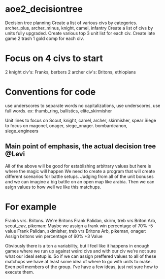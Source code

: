 # aoe2_decisiontree
Decision tree planning
Create a list of various civs by categories. archer_plus, archer_minus, knight, camel, infantry
Create a list of civs by units fully upgraded. 
Create various top 3 unit list for each civ.
Create late game 2 trash 1 gold comp for each civ.

# Focus on 4 civs to start
2 knight civ's: Franks, berbers
2 archer civ's: Britons, ethiopians

# Conventions for code
use underscores to separate words
no capitalizations, use underscores, use full words. ex: thumb_ring, ballistics, elite_skirmisher

Unit lines to focus on
Scout, knight, camel, archer, skirmisher, spear
Siege to focus on
magonel, onager, siege_onager. bombardcanon, siege_engineers


## Main point of emphasis, the actual decision tree @Levi
All of the above will be good for establishing arbitrary values but here is where the magic will happen
We need to create a program that will create different scenarios for battle setups. Judging from all of the
unit bonuses and we can imagine a big battle on an open map like arabia. Then we can asign values to how well we like this matchups.

# For example
Franks vrs. Britons. We're Britons
Frank Palidan, skirm, treb vrs Briton Arb, scout_cav, pikeman: Maybe we assign a frank win percentage of 70%  -5 value
Frank Palidan, skimisher, treb vrs Britons Arb, pikeman, onager: Assign britons win percentage of 60%  +3 Value

Obviously there is a ton a variability, but I feel like it happens in enough games where we run up against weird 
civs and with our civ we're not sure what our ideal setup is. So if we can assign preffered values to all of these matchups
we have at least some idea of where to go with units to make. Even poll members of the group. I've have a few ideas, 
just not sure how to execute them.
